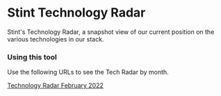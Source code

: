 # Stint Technology Radar
Stint's Technology Radar, a snapshot view of our current position on the various technologies in our stack.


### Using this tool

Use the following URLs to see the Tech Radar by month.

[Technology Radar February 2022](https://radar.thoughtworks.com/?sheetId=https%3A%2F%2Fraw.githubusercontent.com%2Fstintco%2Fstint-technology-radar%2Fmain%2Fstint_technology_radar_february_2022.csv)
